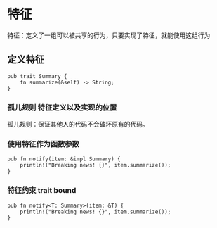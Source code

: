 # 特征
特征：定义了一组可以被共享的行为，只要实现了特征，就能使用这组行为

## 定义特征
```
pub trait Summary {
    fn summarize(&self) -> String;
}
```

### 孤儿规则 特征定义以及实现的位置
孤儿规则：保证其他人的代码不会破坏原有的代码。

### 使用特征作为函数参数
```
pub fn notify(item: &impl Summary) {
    println!("Breaking news! {}", item.summarize());
}
```

### 特征约束 trait bound
```
pub fn notify<T: Summary>(item: &T) {
    println!("Breaking news! {}", item.summarize());
}
```

